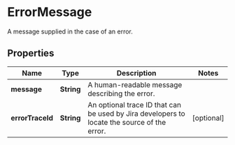

# ErrorMessage

A message supplied in the case of an error.

## Properties

| Name | Type | Description | Notes |
|------------ | ------------- | ------------- | -------------|
|**message** | **String** | A human-readable message describing the error. |  |
|**errorTraceId** | **String** | An optional trace ID that can be used by Jira developers to locate the source of the error. |  [optional] |



